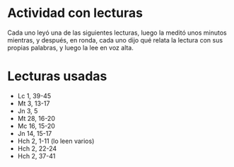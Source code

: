 # Actividad con lecturas

Cada uno leyó una de las siguientes lecturas, luego la meditó unos minutos mientras, y después, en ronda, cada uno dijo qué relata la lectura con sus propias palabras, y luego la lee en voz alta.

# Lecturas usadas

 - Lc 1,  39-45
 - Mt 3,  13-17
 - Jn 3,  5
 - Mt 28, 16-20
 - Mc 16, 15-20
 - Jn 14, 15-17
 - Hch 2,  1-11  (lo leen varios)
 - Hch 2, 22-24
 - Hch 2, 37-41